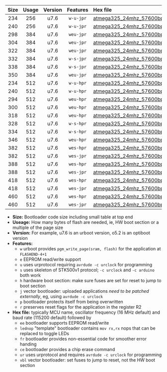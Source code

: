 |Size|Usage|Version|Features|Hex file|
|:-:|:-:|:-:|:-:|:--|
|234|256|u7.6|`w-u-jpr`|[atmega325_24mhz_57600bps_ur_vbl.hex](https://raw.githubusercontent.com/stefanrueger/urboot/main//atmega325_24mhz_57600bps_ur_vbl.hex)|
|240|256|u7.6|`w-u-jpr`|[atmega325_24mhz_57600bps_lednop_ur_vbl.hex](https://raw.githubusercontent.com/stefanrueger/urboot/main//atmega325_24mhz_57600bps_lednop_ur_vbl.hex)|
|298|384|u7.6|`weu-jpr`|[atmega325_24mhz_57600bps_ee_ur_vbl.hex](https://raw.githubusercontent.com/stefanrueger/urboot/main//atmega325_24mhz_57600bps_ee_ur_vbl.hex)|
|304|384|u7.6|`weu-jpr`|[atmega325_24mhz_57600bps_ee_lednop_ur_vbl.hex](https://raw.githubusercontent.com/stefanrueger/urboot/main//atmega325_24mhz_57600bps_ee_lednop_ur_vbl.hex)|
|322|384|u7.6|`weu-jpr`|[atmega325_24mhz_57600bps_ee_lednop_fr_ur_vbl.hex](https://raw.githubusercontent.com/stefanrueger/urboot/main//atmega325_24mhz_57600bps_ee_lednop_fr_ur_vbl.hex)|
|332|384|u7.6|`w-s-jpr`|[atmega325_24mhz_57600bps_vbl.hex](https://raw.githubusercontent.com/stefanrueger/urboot/main//atmega325_24mhz_57600bps_vbl.hex)|
|338|384|u7.6|`w-s-jpr`|[atmega325_24mhz_57600bps_lednop_vbl.hex](https://raw.githubusercontent.com/stefanrueger/urboot/main//atmega325_24mhz_57600bps_lednop_vbl.hex)|
|350|384|u7.6|`weu-jpr`|[atmega325_24mhz_57600bps_ee_lednop_fr_ce_ur_vbl.hex](https://raw.githubusercontent.com/stefanrueger/urboot/main//atmega325_24mhz_57600bps_ee_lednop_fr_ce_ur_vbl.hex)|
|234|512|u7.6|`w-u-hpr`|[atmega325_24mhz_57600bps_ur.hex](https://raw.githubusercontent.com/stefanrueger/urboot/main//atmega325_24mhz_57600bps_ur.hex)|
|240|512|u7.6|`w-u-hpr`|[atmega325_24mhz_57600bps_lednop_ur.hex](https://raw.githubusercontent.com/stefanrueger/urboot/main//atmega325_24mhz_57600bps_lednop_ur.hex)|
|294|512|u7.6|`weu-hpr`|[atmega325_24mhz_57600bps_ee_ur.hex](https://raw.githubusercontent.com/stefanrueger/urboot/main//atmega325_24mhz_57600bps_ee_ur.hex)|
|300|512|u7.6|`weu-hpr`|[atmega325_24mhz_57600bps_ee_lednop_ur.hex](https://raw.githubusercontent.com/stefanrueger/urboot/main//atmega325_24mhz_57600bps_ee_lednop_ur.hex)|
|318|512|u7.6|`weu-hpr`|[atmega325_24mhz_57600bps_ee_lednop_fr_ur.hex](https://raw.githubusercontent.com/stefanrueger/urboot/main//atmega325_24mhz_57600bps_ee_lednop_fr_ur.hex)|
|328|512|u7.6|`w-s-hpr`|[atmega325_24mhz_57600bps.hex](https://raw.githubusercontent.com/stefanrueger/urboot/main//atmega325_24mhz_57600bps.hex)|
|334|512|u7.6|`w-s-hpr`|[atmega325_24mhz_57600bps_lednop.hex](https://raw.githubusercontent.com/stefanrueger/urboot/main//atmega325_24mhz_57600bps_lednop.hex)|
|346|512|u7.6|`weu-hpr`|[atmega325_24mhz_57600bps_ee_lednop_fr_ce_ur.hex](https://raw.githubusercontent.com/stefanrueger/urboot/main//atmega325_24mhz_57600bps_ee_lednop_fr_ce_ur.hex)|
|382|512|u7.6|`wes-hpr`|[atmega325_24mhz_57600bps_ee.hex](https://raw.githubusercontent.com/stefanrueger/urboot/main//atmega325_24mhz_57600bps_ee.hex)|
|382|512|u7.6|`wes-jpr`|[atmega325_24mhz_57600bps_ee_vbl.hex](https://raw.githubusercontent.com/stefanrueger/urboot/main//atmega325_24mhz_57600bps_ee_vbl.hex)|
|388|512|u7.6|`wes-hpr`|[atmega325_24mhz_57600bps_ee_lednop.hex](https://raw.githubusercontent.com/stefanrueger/urboot/main//atmega325_24mhz_57600bps_ee_lednop.hex)|
|388|512|u7.6|`wes-jpr`|[atmega325_24mhz_57600bps_ee_lednop_vbl.hex](https://raw.githubusercontent.com/stefanrueger/urboot/main//atmega325_24mhz_57600bps_ee_lednop_vbl.hex)|
|418|512|u7.6|`wes-hpr`|[atmega325_24mhz_57600bps_ee_lednop_fr.hex](https://raw.githubusercontent.com/stefanrueger/urboot/main//atmega325_24mhz_57600bps_ee_lednop_fr.hex)|
|418|512|u7.6|`wes-jpr`|[atmega325_24mhz_57600bps_ee_lednop_fr_vbl.hex](https://raw.githubusercontent.com/stefanrueger/urboot/main//atmega325_24mhz_57600bps_ee_lednop_fr_vbl.hex)|
|460|512|u7.6|`wes-hpr`|[atmega325_24mhz_57600bps_ee_lednop_fr_ce.hex](https://raw.githubusercontent.com/stefanrueger/urboot/main//atmega325_24mhz_57600bps_ee_lednop_fr_ce.hex)|
|460|512|u7.6|`wes-jpr`|[atmega325_24mhz_57600bps_ee_lednop_fr_ce_vbl.hex](https://raw.githubusercontent.com/stefanrueger/urboot/main//atmega325_24mhz_57600bps_ee_lednop_fr_ce_vbl.hex)|

- **Size:** Bootloader code size including small table at top end
- **Useage:** How many bytes of flash are needed, ie, HW boot section or a multiple of the page size
- **Version:** For example, u7.6 is an urboot version, o5.2 is an optiboot version
- **Features:**
  + `w` urboot provides `pgm_write_page(sram, flash)` for the application at `FLASHEND-4+1`
  + `e` EEPROM read/write support
  + `u` uses urprotocol requiring `avrdude -c urclock` for programming
  + `s` uses skeleton of STK500v1 protocol; `-c urclock` and `-c arduino` both work
  + `h` hardware boot section: make sure fuses are set for reset to jump to boot section
  + `j` vector bootloader: uploaded applications *need to be patched externally*, eg, using `avrdude -c urclock`
  + `p` bootloader protects itself from being overwritten
  + `r` preserves reset flags for the application in the register R2
- **Hex file:** typically MCU name, oscillator frequency (16 MHz default) and baud rate (115200 default) followed by
  + `ee` bootloader supports EEPROM read/write
  + `lednop` "template" bootloader contains `mov rx,rx` nops that can be replaced to toggle LEDs
  + `fr` bootloader provides non-essential code for smoother error handing
  + `ce` bootloader provides a chip erase command
  + `ur` uses urprotocol and requires `avrdude -c urclock` for programming
  + `vbl` vector bootloader: set fuses to jump to reset, not the HW boot section
